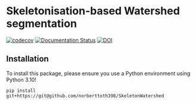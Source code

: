 # Skeletonisation-based Watershed segmentation
[![codecov](https://codecov.io/gh/norberttoth398/SkeletonWatershed/graph/badge.svg?token=dDJvJke1WZ)](https://codecov.io/gh/norberttoth398/SkeletonWatershed) [![Documentation Status](https://readthedocs.org/projects/skeletonwatershed/badge/?version=latest)](https://skeletonwatershed.readthedocs.io/en/latest/?badge=latest) [![DOI](https://zenodo.org/badge/DOI/10.5281/zenodo.13842289.svg)](https://doi.org/10.5281/zenodo.13842289)


## Installation

To install this package, please ensure you use a Python environment using Python 3.10!

	pip install git+https://git@github.com/norberttoth398/SkeletonWatershed
